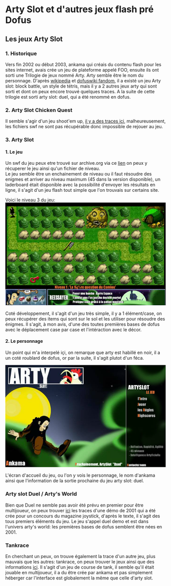 # **Arty Slot et d'autres jeux flash pré Dofus**


## **Les jeux Arty Slot**
### **1. Historique**

Vers fin 2002 ou début 2003, ankama qui créais du contenu flash pour les sites internet, avais crée un jeu de plateforme appelé FOO, ensuite ils ont sorti une Trilogie de jeux nommé Arty. Arty semble être le nom du personnage.  D'après [wikipedia](https://fr.wikipedia.org/wiki/Ankama_Games) et [dofuswiki fandom](https://dofuswiki.fandom.com/wiki/Ankama_Games), il a existé un jeu Arty slot: block battle, un style de tétris, mais il y a 2 autres jeux arty qui sont sorti et dont on peux encore trouvé quelques traces. A la suite de cette trilogie est sorti arty slot: duel, qui a été renommé en dofus.


### **2. Arty Slot Chicken Quest**
Il semble s'agir d'un jeu shoot'em up, [il y a des traces ici](https://web.archive.org/web/*/http://chickenquest.ankama.com/*), malheureusement, les fichiers swf ne sont pas récupérable donc impossible de rejouer au jeu.




### **3. Arty Slot**

#### **1. Le jeu**

Un swf du jeu peux etre trouvé sur archive.org via ce [lien](https://web.archive.org/web/*/http://www.artyslot.com/*) on peux y récuperer le jeu ainsi qu'un fichier de niveau.  
Le jeu semble être un enchainement de niveau ou il faut résoudre des enigmes et arriver au niveau maximum (45 dans la version disponible), un laderboard était disponible avec la possibilité d'envoyer les résultats en ligne, il s'agit d'un jeu flash tout simple que l'on trouvais sur certains site.

Voici le niveau 3 du jeu:
![](images/avantdofus/artylvl3.png)

Coté développement, il s'agit d'un jeu très simple, il y a 1 élément/case, on peux récupérer des items qui sont sur le sol et les utiliser pour résoudre des énigmes.
Il s'agit, à mon avis, d'une des toutes premières bases de dofus avec le déplacement case par case et l'intéraction avec le décor.


#### **2. Le personnage**
Un point qui m'a interpelé içi, on remarque que arty est habillé en noir, il a un coté roublard de dofus, or par la suite, il s'agit plutot d'un féca.


![](images/avantdofus/artyaccueil.png)

L'écran d'accueil du jeu, ou l'on y vois le personnage, le nom d'ankama ainsi que l'information de la sortie prochaine du jeu arty slot: duel.

### **Arty slot Duel / Arty's World**

Bien que Duel ne semble pas avoir été prévu en premier pour être multijoueur, on peux trouver [ici](https://web.archive.org/web/20011117200253/http://www.ankama.com:80/duel_demo.asp) les traces d'une démo de 2001 qui a été crée pour un concours du magazine joystick, d'après le texte, il s'agit des tous premiers éléments du jeu. Le jeu s'appel duel demo et est dans l'univers arty's world: les premières bases de dofus semblent être nées en 2001.



### **Tankrace**

En cherchant un peux, on trouve également la trace d'un autre jeu, plus mauvais que les autres: tankrace, on peux trouver le jeux ainsi que des informations [ici](https://web.archive.org/web/*/http://tankrace.ankama.com/*). Il s'agit d'un jeu de course de tank, il semble qu'il était jouable en multijoueur, il a du être crée par ankama et pas simplement héberger car l'interface est globalement la même que celle d'arty slot.